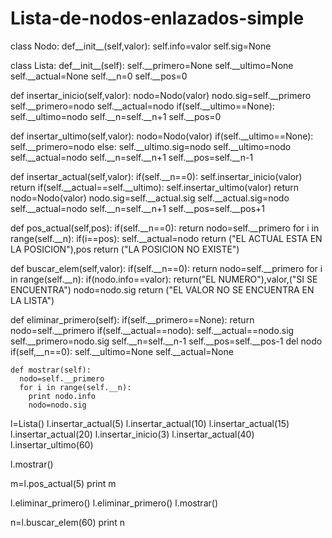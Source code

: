 # Lista-de-nodos-enlazados-simple
class Nodo:
  def__init__(self,valor):
    self.info=valor
    self.sig=None
    
class Lista:
  def__init__(self):
    self.__primero=None
    self.__ultimo=None
    self.__actual=None
    self.__n=0
    self.__pos=0
    
  def insertar_inicio(self,valor):
    nodo=Nodo(valor)
    nodo.sig=self.__primero
    self.__primero=nodo
    self.__actual=nodo
    if(self.__ultimo==None):
      self.__ultimo=nodo
    self.__n=self.__n+1
    self.__pos=0
    
  def insertar_ultimo(self,valor):
    nodo=Nodo(valor)
    if(self.__ultimo==None):
      self.__primero=nodo
    else:
      self.__ultimo.sig=nodo
    self.__ultimo=nodo
    self.__actual=nodo
    self.__n=self.__n+1
    self.__pos=self.__n-1
    
  def insertar_actual(self,valor):
    if(self.__n==0):
      self.insertar_inicio(valor)
      return
    if(self.__actual==self.__ultimo):
      self.insertar_ultimo(valor)
      return
    nodo=Nodo(valor)
    nodo.sig=self.__actual.sig
    self.__actual.sig=nodo
    self.__actual=nodo
    self.__n=self.__n+1
    self.__pos=self.__pos+1
    
  def pos_actual(self,pos):
    if(self.__n==0):
      return
    nodo=self.__primero
    for i in range(self.__n):
      if(i==pos):
        self.__actual=nodo
        return ("EL ACTUAL ESTA EN LA POSICION"),pos
      return ("LA POSICION NO EXISTE")
      
  def buscar_elem(self,valor):
    if(self.__n==0):
      return
    nodo=self.__primero
    for i in range(self.__n):
      if(nodo.info==valor):
        return("EL NUMERO"),valor,("SI SE ENCUENTRA")
      nodo=nodo.sig
    return ("EL VALOR NO SE ENCUENTRA EN LA LISTA")
    
  def eliminar_primero(self):
    if(self.__primero==None):
      return
    nodo=self.__primero
    if(self.__actual==nodo):
      self.__actual==nodo.sig
    self.__primero=nodo.sig
    self.__n=self.__n-1
    self.__pos=self.__pos-1
    del nodo
    if(self,__n==0):
      self.__ultimo=None
      self.__actual=None
      
    def mostrar(self):
      nodo=self.__primero
      for i in range(self.__n):
        print nodo.info
        nodo=nodo.sig
        
        
l=Lista()
l.insertar_actual(5)
l.insertar_actual(10)
l.insertar_actual(15)
l.insertar_actual(20)
l.insertar_inicio(3)
l.insertar_actual(40)
l.insertar_ultimo(60)

l.mostrar()

m=l.pos_actual(5)
print m

l.eliminar_primero()
l.eliminar_primero()
l.mostrar()

n=l.buscar_elem(60)
print n
